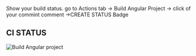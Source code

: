 Show your build status. go to Actions tab ->  Build Angular Project -> click of your commint comment ->CREATE STATUS Badge 
## CI STATUS
![Build Angular project](https://github.com/kashifazmi/Angular9-github-actions/workflows/Build%20Angular%20project/badge.svg?branch=master)
